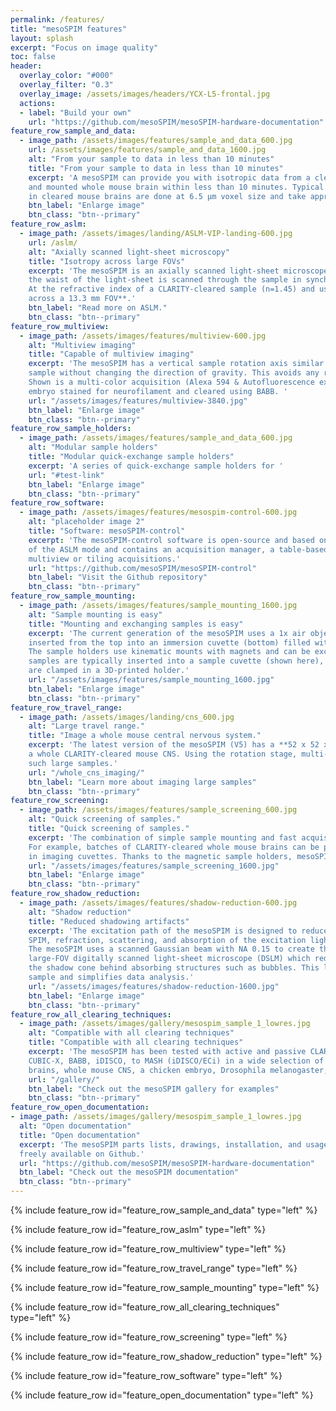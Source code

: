 ```yaml
---
permalink: /features/
title: "mesoSPIM features"
layout: splash
excerpt: "Focus on image quality"
toc: false
header:
  overlay_color: "#000"
  overlay_filter: "0.3"
  overlay_image: /assets/images/headers/YCX-L5-frontal.jpg
  actions:
  - label: "Build your own"
    url: "https://github.com/mesoSPIM/mesoSPIM-hardware-documentation"
feature_row_sample_and_data:
  - image_path: /assets/images/features/sample_and_data_600.jpg
    url: /assets/images/features/sample_and_data_1600.jpg
    alt: "From your sample to data in less than 10 minutes"
    title: "From your sample to data in less than 10 minutes"
    excerpt: 'A mesoSPIM can provide you with isotropic data from a cleared
    and mounted whole mouse brain within less than 10 minutes. Typical single-color acquisitions
    in cleared mouse brains are done at 6.5 μm voxel size and take approximately 6 minutes.'
    btn_label: "Enlarge image"
    btn_class: "btn--primary"
feature_row_aslm:
  - image_path: /assets/images/landing/ASLM-VIP-landing-600.jpg
    url: /aslm/
    alt: "Axially scanned light-sheet microscopy"
    title: "Isotropy across large FOVs"
    excerpt: 'The mesoSPIM is an axially scanned light-sheet microscope (ASLM) for uniform z-resolution across the FOV. In ASLM,
    the waist of the light-sheet is scanned through the sample in synchrony with the rolling shutter readout of the camera.
    At the refractive index of a CLARITY-cleared sample (n=1.45) and using 488 nm illumination, the mesoSPIM achieves an axial resolution of **6.55 μm
    across a 13.3 mm FOV**.'
    btn_label: "Read more on ASLM."
    btn_class: "btn--primary"
feature_row_multiview:
  - image_path: /assets/images/features/multiview-600.jpg
    alt: "Multiview imaging"
    title: "Capable of multiview imaging"
    excerpt: 'The mesoSPIM has a vertical sample rotation axis similar to the original SPIM. This allows 360° rotation of the
    sample without changing the direction of gravity. This avoids any rotation-induced distortions of soft samples.
    Shown is a multi-color acquisition (Alexa 594 & Autofluorescence excited at 405 nm) of a 7-day old chick
    embryo stained for neurofilament and cleared using BABB. '
    url: "/assets/images/features/multiview-3840.jpg"
    btn_label: "Enlarge image"
    btn_class: "btn--primary"
feature_row_sample_holders:
  - image_path: /assets/images/features/sample_and_data_600.jpg
    alt: "Modular sample holders"
    title: "Modular quick-exchange sample holders"
    excerpt: 'A series of quick-exchange sample holders for '
    url: "#test-link"
    btn_label: "Enlarge image"
    btn_class: "btn--primary"
feature_row_software:
  - image_path: /assets/images/features/mesospim-control-600.jpg
    alt: "placeholder image 2"
    title: "Software: mesoSPIM-control"
    excerpt: 'The mesoSPIM-control software is open-source and based on Python and PyQt5. It allows control
    of the ASLM mode and contains an acquisition manager, a table-based tool to create complex multichannel,
    multiview or tiling acquisitions.'
    url: "https://github.com/mesoSPIM/mesoSPIM-control"
    btn_label: "Visit the Github repository"
    btn_class: "btn--primary"
feature_row_sample_mounting:
  - image_path: /assets/images/features/sample_mounting_1600.jpg
    alt: "Sample mounting is easy"
    title: "Mounting and exchanging samples is easy"
    excerpt: 'The current generation of the mesoSPIM uses a 1x air objective (Olympus MVPLAPO1x). Samples are
    inserted from the top into an immersion cuvette (bottom) filled with a refractive index matching solution.   
    The sample holders use kinematic mounts with magnets and can be exchanged within seconds. For CLARITY,
    samples are typically inserted into a sample cuvette (shown here), whereas hard samples (i.e. with iDISCO or BABB clearing)
    are clamped in a 3D-printed holder.'
    url: "/assets/images/features/sample_mounting_1600.jpg"
    btn_label: "Enlarge image"
    btn_class: "btn--primary"
feature_row_travel_range:
  - image_path: /assets/images/landing/cns_600.jpg
    alt: "Large travel range."
    title: "Image a whole mouse central nervous system."
    excerpt: 'The latest version of the mesoSPIM (V5) has a **52 x 52 x 102 mm travel range**. This is sufficient to image
    a whole CLARITY-cleared mouse CNS. Using the rotation stage, multi-view imaging can be performed in
    such large samples.'
    url: "/whole_cns_imaging/"
    btn_label: "Learn more about imaging large samples"
    btn_class: "btn--primary"
feature_row_screening:
  - image_path: /assets/images/features/sample_screening_600.jpg
    alt: "Quick screening of samples."
    title: "Quick screening of samples."
    excerpt: 'The combination of simple sample mounting and fast acquisitions allows quick screening of samples.
    For example, batches of CLARITY-cleared whole mouse brains can be prepared for screening by mounting them
    in imaging cuvettes. Thanks to the magnetic sample holders, mesoSPIM samples can be exchanged within seconds.'
    url: "/assets/images/features/sample_screening_1600.jpg"
    btn_label: "Enlarge image"
    btn_class: "btn--primary"
feature_row_shadow_reduction:
  - image_path: /assets/images/features/shadow-reduction-600.jpg
    alt: "Shadow reduction"
    title: "Reduced shadowing artifacts"
    excerpt: 'The excitation path of the mesoSPIM is designed to reduce shadowing artifacts. In a standard
    SPIM, refraction, scattering, and absorption of the excitation light-sheet leads to shadowing artifacts (left side).
    The mesoSPIM uses a scanned Gaussian beam with NA 0.15 to create the light-sheet. This NA is higher than in a typical
    large-FOV digitally scanned light-sheet microscope (DSLM) which reduces shadows: The higher illumination NA shortens
    the shadow cone behind absorbing structures such as bubbles. This leads to a very uniform illumination profile in the
    sample and simplifies data analysis.'
    url: "/assets/images/features/shadow-reduction-1600.jpg"
    btn_label: "Enlarge image"
    btn_class: "btn--primary"
feature_row_all_clearing_techniques:
  - image_path: /assets/images/gallery/mesospim_sample_1_lowres.jpg
    alt: "Compatible with all clearing techniques"
    title: "Compatible with all clearing techniques"
    excerpt: 'The mesoSPIM has been tested with active and passive CLARITY, X-CLARITY,
    CUBIC-X, BABB, iDISCO, to MASH (iDISCO/ECi) in a wide selection of samples from mouse
    brains, whole mouse CNS, a chicken embryo, Drosophila melanogaster, and human neocortex.'
    url: "/gallery/"
    btn_label: "Check out the mesoSPIM gallery for examples"
    btn_class: "btn--primary"
feature_row_open_documentation:
- image_path: /assets/images/gallery/mesospim_sample_1_lowres.jpg
  alt: "Open documentation"
  title: "Open documentation"
  excerpt: 'The mesoSPIM parts lists, drawings, installation, and usage instructions are
  freely available on Github.'
  url: "https://github.com/mesoSPIM/mesoSPIM-hardware-documentation"
  btn_label: "Check out the mesoSPIM documentation"
  btn_class: "btn--primary"
---
```


{% include feature_row id="feature_row_sample_and_data" type="left" %}

{% include feature_row id="feature_row_aslm" type="left" %}

{% include feature_row id="feature_row_multiview" type="left" %}

{% include feature_row id="feature_row_travel_range" type="left" %}

{% include feature_row id="feature_row_sample_mounting" type="left" %}

{% include feature_row id="feature_row_all_clearing_techniques" type="left" %}

{% include feature_row id="feature_row_screening" type="left" %}

{% include feature_row id="feature_row_shadow_reduction" type="left" %}

{% include feature_row id="feature_row_software" type="left" %}

{% include feature_row id="feature_open_documentation" type="left" %}
